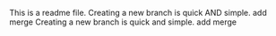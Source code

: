 This is a readme file.
Creating a new branch is quick AND simple.
add merge
Creating a new branch is quick and simple.
add merge
